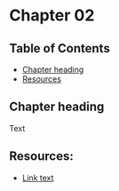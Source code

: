 # Chapter 02

## Table of Contents

* [Chapter heading](#chapter-heading)
* [Resources](#resources)

## Chapter heading

Text

## Resources:

* [Link text](http://www.example.co.uk/)
